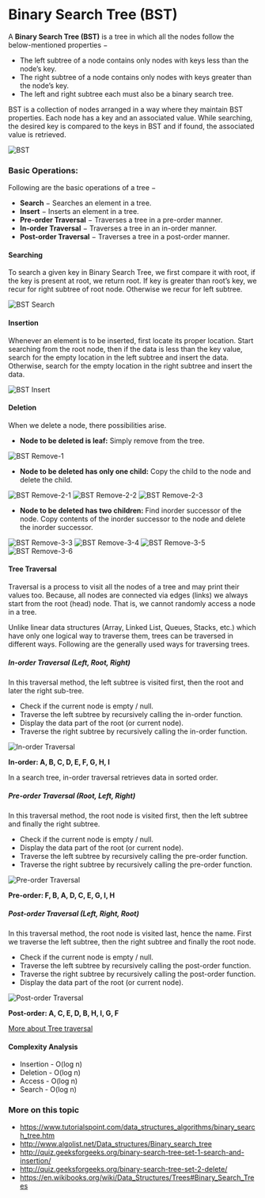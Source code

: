# Binary Search Tree (BST)

A **Binary Search Tree (BST)** is a tree in which all the nodes follow the below-mentioned properties −

- The left subtree of a node contains only nodes with keys less than the node’s key.
- The right subtree of a node contains only nodes with keys greater than the node’s key.
- The left and right subtree each must also be a binary search tree.

BST is a collection of nodes arranged in a way where they maintain BST properties. Each node has a key and an associated value. While searching, the desired key is compared to the keys in BST and if found, the associated value is retrieved.

![BST](./images/binary_search_tree.jpg)

### Basic Operations:

Following are the basic operations of a tree −

- **Search** − Searches an element in a tree.
- **Insert** − Inserts an element in a tree.
- **Pre-order Traversal** − Traverses a tree in a pre-order manner.
- **In-order Traversal** − Traverses a tree in an in-order manner.
- **Post-order Traversal** − Traverses a tree in a post-order manner.

#### Searching

To search a given key in Binary Search Tree, we first compare it with root, if the key is present at root, we return root. If key is greater than root’s key, we recur for right subtree of root node. Otherwise we recur for left subtree.

![BST Search](./images/bst_search.png)

#### Insertion

Whenever an element is to be inserted, first locate its proper location. Start searching from the root node, then if the data is less than the key value, search for the empty location in the left subtree and insert the data. Otherwise, search for the empty location in the right subtree and insert the data.

![BST Insert](./images/bst_insert.png)

#### Deletion

When we delete a node, there possibilities arise.
- **Node to be deleted is leaf:** Simply remove from the tree.

![BST Remove-1](./images/bst-remove-case-1.png)

- **Node to be deleted has only one child:** Copy the child to the node and delete the child.

![BST Remove-2-1](./images/bst-remove-case-2-1.png)
![BST Remove-2-2](./images/bst-remove-case-2-2.png)
![BST Remove-2-3](./images/bst-remove-case-2-3.png)

- **Node to be deleted has two children:** Find inorder successor of the node. Copy contents of the inorder successor to the node and delete the inorder successor.

![BST Remove-3-3](./images/bst-remove-case-3-3.png)
![BST Remove-3-4](./images/bst-remove-case-3-4.png)
![BST Remove-3-5](./images/bst-remove-case-3-5.png)
![BST Remove-3-6](./images/bst-remove-case-3-6.png)


#### Tree Traversal

Traversal is a process to visit all the nodes of a tree and may print their values too. Because, all nodes are connected via edges (links) we always start from the root (head) node. That is, we cannot randomly access a node in a tree.

Unlike linear data structures (Array, Linked List, Queues, Stacks, etc.) which have only one logical way to traverse them, trees can be traversed in different ways. Following are the generally used ways for traversing trees.

##### In-order Traversal (Left, Root, Right)

In this traversal method, the left subtree is visited first, then the root and later the right sub-tree.

- Check if the current node is empty / null.
- Traverse the left subtree by recursively calling the in-order function.
- Display the data part of the root (or current node).
- Traverse the right subtree by recursively calling the in-order function.

![In-order Traversal](./images/binary_tree_inorder.svg)

**In-order: A, B, C, D, E, F, G, H, I**

In a search tree, in-order traversal retrieves data in sorted order.


##### Pre-order Traversal (Root, Left, Right)

In this traversal method, the root node is visited first, then the left subtree and finally the right subtree.

- Check if the current node is empty / null.
- Display the data part of the root (or current node).
- Traverse the left subtree by recursively calling the pre-order function.
- Traverse the right subtree by recursively calling the pre-order function.

![Pre-order Traversal](./images/binary_tree_preorder.svg)

**Pre-order: F, B, A, D, C, E, G, I, H**

##### Post-order Traversal (Left, Right, Root)

In this traversal method, the root node is visited last, hence the name. First we traverse the left subtree, then the right subtree and finally the root node.

- Check if the current node is empty / null.
- Traverse the left subtree by recursively calling the post-order function.
- Traverse the right subtree by recursively calling the post-order function.
- Display the data part of the root (or current node).

![Post-order Traversal](./images/binary_tree_postorder.svg)

**Post-order: A, C, E, D, B, H, I, G, F**

[More about Tree traversal](https://en.wikipedia.org/wiki/Tree_traversal)


#### Complexity Analysis
- Insertion - O(log n)
- Deletion - O(log n)
- Access - O(log n)
- Search - O(log n)

### More on this topic
- https://www.tutorialspoint.com/data_structures_algorithms/binary_search_tree.htm
- http://www.algolist.net/Data_structures/Binary_search_tree
- http://quiz.geeksforgeeks.org/binary-search-tree-set-1-search-and-insertion/
- http://quiz.geeksforgeeks.org/binary-search-tree-set-2-delete/
- https://en.wikibooks.org/wiki/Data_Structures/Trees#Binary_Search_Trees
